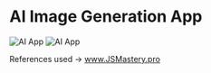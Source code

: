 # AI Image Generation App  

![AI App ](https://user-images.githubusercontent.com/62573860/215314306-60fed542-53c4-416f-b40d-dce4a2838592.png)
![AI App](https://user-images.githubusercontent.com/62573860/215314308-91a06faa-78d0-4b36-a332-7bd1ba237481.png)


References used -> www.JSMastery.pro
